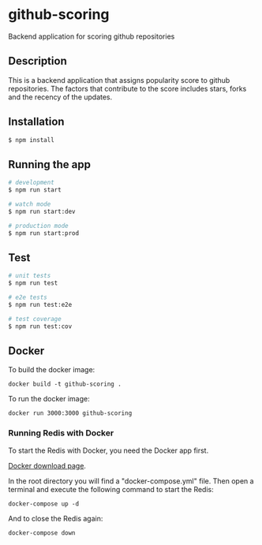 # github-scoring
Backend application for scoring github repositories

## Description
This is a backend application that assigns popularity score to github repositories. The factors that contribute to the score includes stars, forks and the recency of the updates.

## Installation

```bash
$ npm install
```

## Running the app

```bash
# development
$ npm run start

# watch mode
$ npm run start:dev

# production mode
$ npm run start:prod
```

## Test

```bash
# unit tests
$ npm run test

# e2e tests
$ npm run test:e2e

# test coverage
$ npm run test:cov
```

## Docker

To build the docker image:

```
docker build -t github-scoring .
```

To run the docker image:

```
docker run 3000:3000 github-scoring
```

### Running Redis with Docker

To start the Redis with Docker, you need the Docker app first.

[Docker download page](https://www.docker.com/products/docker-desktop).

In the root directory you will find a "docker-compose.yml" file. Then open a terminal and execute the following command to start the Redis:
```
docker-compose up -d
```
And to close the Redis again:
```
docker-compose down
```